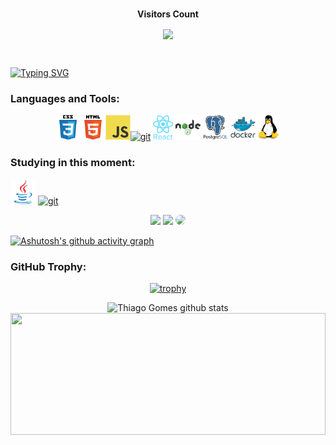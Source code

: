 <div align="center">
<br>
<p align="centre"><b>Visitors Count</b></p>  
<p align="center"><img align="center" src="https://profile-counter.glitch.me/{ThiagoSGomes-Dev}/count.svg" /></p> 
<br>
</div>

[![Typing SVG](https://readme-typing-svg.herokuapp.com/?color=fff&size=35&center=true&vCenter=true&width=1000&lines=HELLO,+My+name+is+Thiago+Gomes;I'm+24+years+old;I'm+from+Brazil;I+Graduated+Software+engineering;Be+Welcome!+:%21)](https://git.io/typing-svg)

<h3 align="left">Languages and Tools:</h3><p align="center"><a href="https://www.w3schools.com/css/" target="_blank" rel="noreferrer"><img src="https://raw.githubusercontent.com/devicons/devicon/master/icons/css3/css3-original-wordmark.svg" alt="css3" width="40" height="40" /></a><a href="https://www.w3.org/html/" target="_blank" rel="noreferrer"><img src="https://raw.githubusercontent.com/devicons/devicon/master/icons/html5/html5-original-wordmark.svg" alt="html5" width="40" height="40"/></a><a href="https://developer.mozilla.org/en-US/docs/Web/JavaScript" target="_blank" rel="noreferrer" ><img src="https://raw.githubusercontent.com/devicons/devicon/master/icons/javascript/javascript-original.svg" alt="javascript" width="40" height="40" /></a><a href="https://git-scm.com/" target="_blank" rel="noreferrer"><img src="https://www.vectorlogo.zone/logos/git-scm/git-scm-icon.svg" alt="git" width="40" height="40" /></a><a href="https://reactjs.org/" target="_blank" rel="noreferrer"><img src="https://raw.githubusercontent.com/devicons/devicon/master/icons/react/react-original-wordmark.svg" alt="react" width="40" height="40" /></a><a href="https://nodejs.org" target="_blank" rel="noreferrer"><img src="https://raw.githubusercontent.com/devicons/devicon/master/icons/nodejs/nodejs-original-wordmark.svg" alt="nodejs" width="40" height="40" /></a>
      <a href="https://www.postgresql.org" target="_blank" rel="noreferrer"> <img src="https://raw.githubusercontent.com/devicons/devicon/master/icons/postgresql/postgresql-original-wordmark.svg" alt="postgresql" width="40" height="40" /></a>
      <a href="https://www.docker.com/" target="_blank" rel="noreferrer" text-decoration="none"> <img src="https://raw.githubusercontent.com/devicons/devicon/master/icons/docker/docker-original-wordmark.svg" alt="docker" width="40"height="40"/></a><a href="https://www.linux.org/" target="_blank" rel="noreferrer" style="text-decoration: none;"><img src="https://raw.githubusercontent.com/devicons/devicon/master/icons/linux/linux-original.svg"alt="linux"width="40"height="40"/></a>
    </p>
    
### Studying in this moment:

<a href="https://www.java.com" target="_blank" rel="noreferrer"> <img src="https://raw.githubusercontent.com/devicons/devicon/master/icons/java/java-original.svg" alt="java" width="40" height="40"/></a> <a href="https://git-scm.com/" target="_blank" rel="noreferrer"> <img src="https://www.vectorlogo.zone/logos/git-scm/git-scm-icon.svg" alt="git" width="40" height="40">
</a>

<div align="center">
      <a href="https://www.hackerrank.com/profile/thiagodos_10" target="_blank"
        ><img
          src="https://img.shields.io/badge/HackerRank-1ba94c?style=for-the-badge&logo=hackerrank&logoColor=white"
          target="_blank"
      /></a>
      <a href="mailto:cmp.1a.thiagodos.10@gmail.com">
        <img
          src="https://img.shields.io/badge/-Gmail-%23333?style=for-the-badge&logo=gmail&logoColor=white"
          target="_blank"
      /></a>
      <a
        href="https://www.linkedin.com/in/thiago-s-gomes-663b4a222/"
        target="_blank"
        ><img
          src="https://img.shields.io/badge/-LinkedIn-%230077B5?style=for-the-badge&logo=linkedin&logoColor=white"
          style="border-radius: 30px"
          target="_blank"
      /></a>
    </div>

[![Ashutosh's github activity graph](https://github-readme-activity-graph.vercel.app/graph?username=ThiagoSGomes-Dev&bg_color=0d1117&color=fff&line=fff&point=fff&area=true&hide_border=true)](https://github.com/ashutosh00710/github-readme-activity-graph)

### GitHub Trophy:

<p align="center">
  <a href="https://github-profile-trophy.vercel.app/?username=ThiagoSGomes-Dev&column=4">
    <img src="https://github-profile-trophy.vercel.app/?username=ThiagoSGomes-Dev&column=4" alt="trophy">
  </a>
</p>

<div align="center">  
  <img width="100%" height="195px" src="https://github-readme-stats.vercel.app/api?username=ThiagoSGomes-Dev&show_icons=true&count_private=true&hide_border=true&title_color=fff&icon_color=fff&text_color=c9d1d9&bg_color=0d1117" alt="Thiago Gomes github stats" /> 
  <img width="100%" height="195px" src="https://github-readme-stats.vercel.app/api/top-langs/?username=ThiagoSGomes-Dev&layout=compact&hide_border=true&title_color=fff&text_color=fff&bg_color=0d1117" />
</div>

<br>


